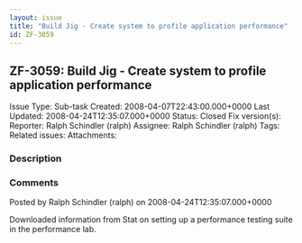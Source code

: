 ```yaml
---
layout: issue
title: "Build Jig - Create system to profile application performance"
id: ZF-3059
---
```


ZF-3059: Build Jig - Create system to profile application performance
---------------------------------------------------------------------

 Issue Type: Sub-task Created: 2008-04-07T22:43:00.000+0000 Last Updated: 2008-04-24T12:35:07.000+0000 Status: Closed Fix version(s): 
 Reporter:  Ralph Schindler (ralph)  Assignee:  Ralph Schindler (ralph)  Tags: 
 Related issues: 
 Attachments: 
### Description

 

 

### Comments

Posted by Ralph Schindler (ralph) on 2008-04-24T12:35:07.000+0000

Downloaded information from Stat on setting up a performance testing suite in the performance lab.

 

 